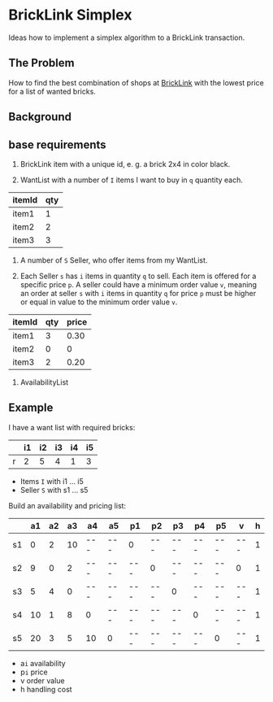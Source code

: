 # BrickLink Simplex

Ideas how to implement a simplex algorithm to a BrickLink transaction.

## The Problem

How to find the best combination of shops at [BrickLink](bricklink.com) with the lowest price for a list of wanted bricks. 

## Background



## base requirements

1. BrickLink item with a unique id, e. g. a brick 2x4 in color black. 

1. WantList with a number of `I` items I want to buy in `q` quantity each.

itemId | qty
--- | ---
item1 | 1
item2 | 2
item3 | 3

1. A number of `S` Seller, who offer items from my WantList. 

1. Each Seller `s` has `i` items in quantity `q` to sell. Each item is offered for a specific price `p`. A seller could have a minimum order value `v`, meaning an order at seller `s` with `i` items in quantity `q` for price `p` must be higher or equal in value to the minimum order value `v`.

itemId | qty | price
--- | --- | ---
item1 | 3 | 0.30
item2 | 0 | 0
item3 | 2 | 0.20

1. AvailabilityList

## Example

I have a want list with required bricks:

|     | i1  | i2  | i3  | i4  | i5  |
| --- | --- | --- | --- | --- | --- |
| r   | 2   | 5   | 4   | 1   | 3   |

- Items `I` with i1 ... i5
- Seller `S` with s1 ... s5

Build an availability and pricing list:

|     | a1  | a2  | a3  | a4  | a5  | p1  | p2  | p3  | p4  | p5  | v   | h   | 
| --- | --- | --- | --- | --- | --- | --- | --- | --- | --- | --- | --- | --- |
| s1  | 0   | 2   | 10  | --- | --- | 0   | --- | --- | --- | --- | --- | 1   | 
| s2  | 9   | 0   | 2   | --- | --- | --- | 0   | --- | --- | --- | 0   | 1   |  
| s3  | 5   | 4   | 0   | --- | --- | --- | --- | 0   | --- | --- | --- | 1   | 
| s4  | 10  | 1   | 8   | 0   | --- | --- | --- | --- | 0   | --- | --- | 1   | 
| s5  | 20  | 3   | 5   | 10  | 0   | --- | --- | --- | --- | 0   | --- | 1   |

- a`i` availability
- p`i` price
- v order value
- h handling cost